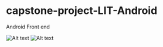 # capstone-project-LIT-Android
Android Front end



![Alt text](/screenshot2.png=450x)
![Alt text](/screenshot1.png=450x)

